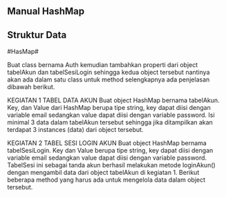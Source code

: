 ## Manual HashMap 


## Struktur Data ##
#HasMap#



Buat class bernama Auth kemudian tambahkan properti dari object tabelAkun dan tabelSesiLogin
sehingga kedua object tersebut nantinya akan ada dalam satu class untuk method selengkapnya ada
penjelasan dibawah berikut.

KEGIATAN 1 TABEL DATA AKUN
Buat object HashMap bernama tabelAkun. Key, dan Value dari HashMap berupa tipe string, key dapat
diisi dengan variable email sedangkan value dapat diisi dengan variable password.
Isi minimal 3 data dalam tabelAkun tersebut sehingga jika ditampilkan akan terdapat 3 instances (data)
dari object tersebut.

KEGIATAN 2 TABEL SESI LOGIN AKUN
Buat object HashMap bernama tabelSesiLogin. Key dan Value berupa tipe string, key dapat diisi dengan
variable email sedangkan value dapat diisi dengan variable password. TabelSesi ini sebagai tanda akun
berhasil melakukan metode loginAkun() dengan mengambil data dari object tabelAkun di kegiatan 1.
Berikut beberapa method yang harus ada untuk mengelola data dalam object tersebut.
